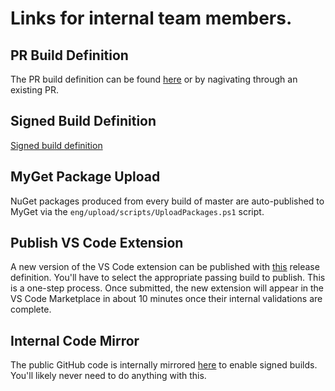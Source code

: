 # Links for internal team members.

## PR Build Definition

The PR build definition can be found [here](https://dev.azure.com/dnceng/public/_build?definitionId=744&_a=summary) or by nagivating through an existing PR.

## Signed Build Definition

[Signed build definition](https://dev.azure.com/dnceng/internal/_build?definitionId=743&_a=summary)

## MyGet Package Upload

NuGet packages produced from every build of master are auto-published to MyGet via the `eng/upload/scripts/UploadPackages.ps1` script.

## Publish VS Code Extension

A new version of the VS Code extension can be published with [this](https://dev.azure.com/dnceng/internal/_release?_a=releases&view=mine&definitionId=86) release definition.  You'll have to select the
appropriate passing build to publish.  This is a one-step process.  Once submitted, the new extension will
appear in the VS Code Marketplace in about 10 minutes once their internal validations are complete.

## Internal Code Mirror

The public GitHub code is internally mirrored [here](https://dev.azure.com/dnceng/internal/_git/dotnet-interactive) to enable signed builds.  You'll likely never need to do anything with this.
